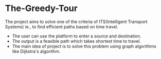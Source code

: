 # The-Greedy-Tour
The project aims to solve one of the criteria of ITS(Intelligent Transport Systems) ie., to find efficient paths based on time travel.
 -  The user can use the platform to enter a source and destination.
 -  The output is a feasible path which takes shortest time to travel.
 -  The main idea of project is to solve this problem using graph algorithms like Dijkstra's algorithm.
